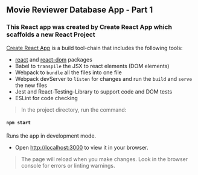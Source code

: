 ## Movie Reviewer Database App - Part 1

### This React app was created by Create React App which scaffolds a new React Project

<a href="https://create-react-app.dev/">Create React App</a> is a build tool-chain that includes the following tools:

- <a href="https://www.npmjs.com/package/react">react</a> and <a href="https://www.npmjs.com/package/react-dom">react-dom</a> packages
- Babel to ```transpile``` the JSX to react elements (DOM elements)
- Webpack to ```bundle``` all the files into one file
- Webpack devServer to ```listen``` for changes and run the ```build``` and ```serve``` the new files
- Jest and React-Testing-Library to support code and DOM tests
- ESLint for code checking
> In the project directory, run the command:

#### `npm start`

Runs the app in development mode.
 - Open [http://localhost:3000](http://localhost:3000) to view it in your browser.

> The page will reload when you make changes. Look in the browser console for errors or linting warnings.
